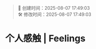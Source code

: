 <!-- timestamp inserted -->
> 📄 创建时间：2025-08-07 17:49:03  
> 🛠️ 修改时间：2025-08-07 17:49:03

# 个人感触 | Feelings
